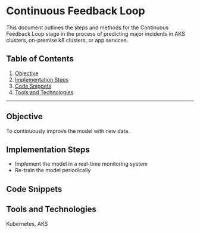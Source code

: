 
# Continuous Feedback Loop

This document outlines the steps and methods for the Continuous Feedback Loop stage in the process of predicting major incidents in AKS clusters, on-premise k8 clusters, or app services.

## Table of Contents

1. [Objective](#objective)
2. [Implementation Steps](#implementation-steps)
3. [Code Snippets](#code-snippets)
4. [Tools and Technologies](#tools-and-technologies)

---

## Objective

To continuously improve the model with new data.

## Implementation Steps

- Implement the model in a real-time monitoring system
- Re-train the model periodically

## Code Snippets



## Tools and Technologies

Kubernetes, AKS

